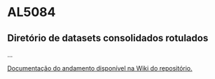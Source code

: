 # AL5084
## Diretório de datasets consolidados rotulados

...

[Documentação do andamento disponível na Wiki do repositório.](https://github.com/ljbitzki/AL5084/wiki)
